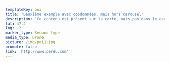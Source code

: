 ```yaml
---
templateKey: poi
title: 'Deuxième exemple avec coodonnées, mais hors carousel'
description: 'Ce contenu est présent sur la carte, mais pas dans le carousel.'
lat: 47.4
lng: -2
marker_type: Second type
media_type: Drone
picture: /img/poi1.jpg
promote: false
link: 'http://www.perdu.com'
---
```


